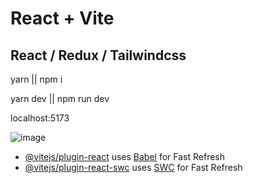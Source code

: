 # React + Vite

## React / Redux / Tailwindcss

yarn || npm i 

yarn dev || npm run dev

localhost:5173

![image](https://github.com/NNakreSS/memory-game/assets/87872407/ad97c2e3-0b3c-4e72-a31a-e1cbc604fd8e)

- [@vitejs/plugin-react](https://github.com/vitejs/vite-plugin-react/blob/main/packages/plugin-react/README.md) uses [Babel](https://babeljs.io/) for Fast Refresh
- [@vitejs/plugin-react-swc](https://github.com/vitejs/vite-plugin-react-swc) uses [SWC](https://swc.rs/) for Fast Refresh
